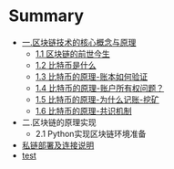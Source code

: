 # Summary

* [一.区块链技术的核心概念与原理](README.md)
  * [1.1 区块链的前世今生](11-qu-kuai-lian-de-guo-qu-yu-wei-lai.md)
  * [1.2 比特币是什么](12-bi-te-bi-shi-shi-yao.md)
  * [1.3 比特币的原理-账本如何验证](13-bi-te-bi-de-yuan-li.md)
  * [1.4 比特币的原理-账户所有权问题？](14-bi-te-bi-de-yuan-7406-wei-shi-yao-ji-zhang-ff1f.md)
  * [1.5 比特币的原理-为什么记账-挖矿](15-bi-te-bi-de-yuan-7406-wei-shi-yao-ji-8d26-wa-kuang.md)
  * [1.6 比特币的原理-共识机制](16-bi-te-bi-de-yuan-7406-gong-shi-ji-zhi.md)
* 二.区块链的原理实现
  * 2.1 Python实现区块链环境准备
* [私链部署及连接说明](privatechain.md)
* [test](test.md)

